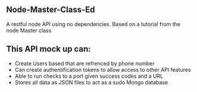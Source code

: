## Node-Master-Class-Ed
A restful node API using no dependencies. Based on a tutorial from the node Master class

## This API mock up can:

* Create Users based that are refrenced by phone number
* Can create authentification tokens to allow access to other API features
* Able to run checks to a port given success codes and a URL
* Stores all data as JSON files to act as a sudo Mongo database
